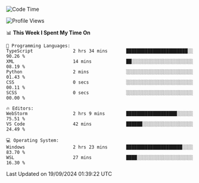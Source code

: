 <!--START_SECTION:waka-->
![Code Time](http://img.shields.io/badge/Code%20Time-725%20hrs%202%20mins-blue)

![Profile Views](http://img.shields.io/badge/Profile%20Views-8-blue)

📊 **This Week I Spent My Time On** 

```text
💬 Programming Languages: 
TypeScript               2 hrs 34 mins       ███████████████████████░░   90.26 % 
XML                      14 mins             ██░░░░░░░░░░░░░░░░░░░░░░░   08.19 % 
Python                   2 mins              ░░░░░░░░░░░░░░░░░░░░░░░░░   01.43 % 
CSS                      0 secs              ░░░░░░░░░░░░░░░░░░░░░░░░░   00.11 % 
SCSS                     0 secs              ░░░░░░░░░░░░░░░░░░░░░░░░░   00.00 % 

🔥 Editors: 
WebStorm                 2 hrs 9 mins        ███████████████████░░░░░░   75.51 % 
VS Code                  42 mins             ██████░░░░░░░░░░░░░░░░░░░   24.49 % 

💻 Operating System: 
Windows                  2 hrs 23 mins       █████████████████████░░░░   83.70 % 
WSL                      27 mins             ████░░░░░░░░░░░░░░░░░░░░░   16.30 % 
```


 Last Updated on 19/09/2024 01:39:22 UTC
<!--END_SECTION:waka-->
